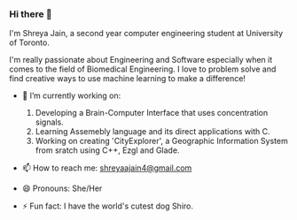 ### Hi there 👋

I'm Shreya Jain, a second year computer engineering student at University of Toronto.

I'm really passionate about Engineering and Software especially when it comes to the field of Biomedical Engineering. I love to problem solve and find creative ways to use machine learning to make a difference!


- 🔭 I’m currently working on: 
    1.  Developing a Brain-Computer Interface that uses concentration signals.
    2.  Learning Assemebly language and its direct applications with C.
    3.  Working on creating 'CityExplorer', a Geographic Information System from sratch using C++, Ezgl and Glade.
    
- 📫 How to reach me: shreyaajain4@gmail.com

- 😄 Pronouns: She/Her

- ⚡ Fun fact: I have the world's cutest dog Shiro.

<!--

Here are some ideas to get you started:

- 🔭 I’m currently working on ...
- 🌱 I’m currently learning ...
- 👯 I’m looking to collaborate on ...
- 🤔 I’m looking for help with ...
- 💬 Ask me about ...
- 📫 How to reach me: ...
- 😄 Pronouns: ...
- ⚡ Fun fact: ...
-->
